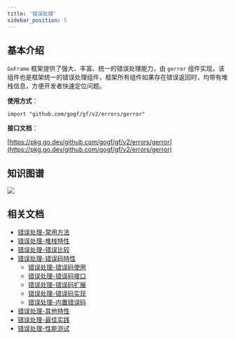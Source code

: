 ```yaml
---
title: '错误处理'
sidebar_position: 5
---
```


## 基本介绍

`GoFrame` 框架提供了强大、丰富、统一的错误处理能力，由 `gerror` 组件实现。该组件也是框架统一的错误处理组件，框架所有组件如果存在错误返回时，均带有堆栈信息，方便开发者快速定位问题。

**使用方式**：

```
import "github.com/gogf/gf/v2/errors/gerror"
```

**接口文档**：

[https://pkg.go.dev/github.com/gogf/gf/v2/errors/gerror](https://pkg.go.dev/github.com/gogf/gf/v2/errors/gerror)

## 知识图谱

![](/markdown/b6590a2d09ce132a69cc3463f92186fb.png)

## 相关文档

- [错误处理-常用方法](/docs/核心组件/错误处理/错误处理-常用方法)
- [错误处理-堆栈特性](/docs/核心组件/错误处理/错误处理-堆栈特性)
- [错误处理-错误比较](/docs/核心组件/错误处理/错误处理-错误比较)
- [错误处理-错误码特性](/docs/核心组件/错误处理/错误处理-错误码特性)
  - [错误处理-错误码使用](/docs/核心组件/错误处理/错误处理-错误码特性/错误处理-错误码使用)
  - [错误处理-错误码接口](/docs/核心组件/错误处理/错误处理-错误码特性/错误处理-错误码接口)
  - [错误处理-错误码扩展](/docs/核心组件/错误处理/错误处理-错误码特性/错误处理-错误码扩展)
  - [错误处理-错误码实现](/docs/核心组件/错误处理/错误处理-错误码特性/错误处理-错误码实现)
  - [错误处理-内置错误码](/docs/核心组件/错误处理/错误处理-错误码特性/错误处理-内置错误码)
- [错误处理-其他特性](/docs/核心组件/错误处理/错误处理-其他特性)
- [错误处理-最佳实践](/docs/核心组件/错误处理/错误处理-最佳实践)
- [错误处理-性能测试](/docs/核心组件/错误处理/错误处理-性能测试)